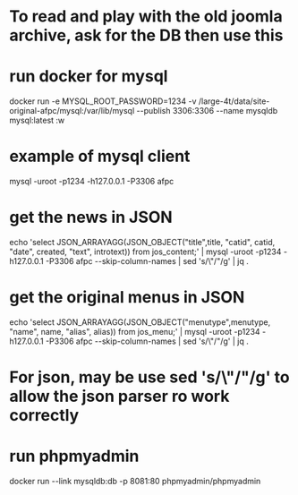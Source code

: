 # To read and play with the old joomla archive, ask for the DB then use this

# run docker for mysql
docker run -e MYSQL_ROOT_PASSWORD=1234 -v /large-4t/data/site-original-afpc/mysql:/var/lib/mysql --publish 3306:3306 --name mysqldb mysql:latest
:w

# example of mysql client
mysql -uroot -p1234 -h127.0.0.1 -P3306 afpc

# get the news in JSON
echo 'select JSON_ARRAYAGG(JSON_OBJECT("title",title, "catid", catid, "date", created, "text", introtext)) from jos_content;' | mysql -uroot -p1234 -h127.0.0.1 -P3306 afpc --skip-column-names | sed 's/\\"/\"/g' | jq .

# get the original menus in JSON
echo 'select JSON_ARRAYAGG(JSON_OBJECT("menutype",menutype, "name", name, "alias", alias)) from jos_menu;' | mysql -uroot -p1234 -h127.0.0.1 -P3306 afpc --skip-column-names | sed 's/\\"/\"/g' | jq .

# For json, may be use sed 's/\\"/\"/g' to allow the json parser ro work correctly

# run phpmyadmin
docker run --link mysqldb:db -p 8081:80 phpmyadmin/phpmyadmin
